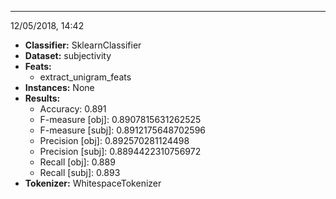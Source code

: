 
*** 

12/05/2018, 14:42 

  - **Classifier:** SklearnClassifier 
  - **Dataset:** subjectivity 
  - **Feats:**
    - extract_unigram_feats
  - **Instances:** None 
  - **Results:**
    - Accuracy: 0.891 
    - F-measure [obj]: 0.8907815631262525 
    - F-measure [subj]: 0.8912175648702596 
    - Precision [obj]: 0.892570281124498 
    - Precision [subj]: 0.8894422310756972 
    - Recall [obj]: 0.889 
    - Recall [subj]: 0.893 
  - **Tokenizer:** WhitespaceTokenizer 
